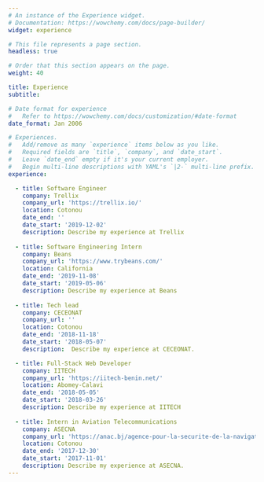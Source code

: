 ```yaml
---
# An instance of the Experience widget.
# Documentation: https://wowchemy.com/docs/page-builder/
widget: experience

# This file represents a page section.
headless: true

# Order that this section appears on the page.
weight: 40

title: Experience
subtitle:

# Date format for experience
#   Refer to https://wowchemy.com/docs/customization/#date-format
date_format: Jan 2006

# Experiences.
#   Add/remove as many `experience` items below as you like.
#   Required fields are `title`, `company`, and `date_start`.
#   Leave `date_end` empty if it's your current employer.
#   Begin multi-line descriptions with YAML's `|2-` multi-line prefix.
experience:

  - title: Software Engineer
    company: Trellix
    company_url: 'https://trellix.io/'
    location: Cotonou
    date_end: ''
    date_start: '2019-12-02'
    description: Describe my experience at Trellix
    
  - title: Software Engineering Intern
    company: Beans
    company_url: 'https://www.trybeans.com/'
    location: California
    date_end: '2019-11-08'
    date_start: '2019-05-06'
    description: Describe my experience at Beans
  
  - title: Tech lead
    company: CECEONAT
    company_url: ''
    location: Cotonou
    date_end: '2018-11-18'
    date_start: '2018-05-07'
    description:  Describe my experience at CECEONAT.

  - title: Full-Stack Web Developer
    company: IITECH
    company_url: 'https://iitech-benin.net/'
    location: Abomey-Calavi
    date_end: '2018-05-05'
    date_start: '2018-03-26'
    description: Describe my experience at IITECH
    
  - title: Intern in Aviation Telecommunications
    company: ASECNA
    company_url: 'https://anac.bj/agence-pour-la-securite-de-la-navigation-aerienne-asecna'
    location: Cotonou
    date_end: '2017-12-30'
    date_start: '2017-11-01'
    description: Describe my experience at ASECNA.
---
```

